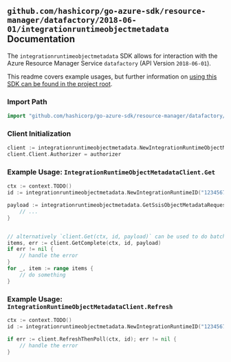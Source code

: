 
## `github.com/hashicorp/go-azure-sdk/resource-manager/datafactory/2018-06-01/integrationruntimeobjectmetadata` Documentation

The `integrationruntimeobjectmetadata` SDK allows for interaction with the Azure Resource Manager Service `datafactory` (API Version `2018-06-01`).

This readme covers example usages, but further information on [using this SDK can be found in the project root](https://github.com/hashicorp/go-azure-sdk/tree/main/docs).

### Import Path

```go
import "github.com/hashicorp/go-azure-sdk/resource-manager/datafactory/2018-06-01/integrationruntimeobjectmetadata"
```


### Client Initialization

```go
client := integrationruntimeobjectmetadata.NewIntegrationRuntimeObjectMetadataClientWithBaseURI("https://management.azure.com")
client.Client.Authorizer = authorizer
```


### Example Usage: `IntegrationRuntimeObjectMetadataClient.Get`

```go
ctx := context.TODO()
id := integrationruntimeobjectmetadata.NewIntegrationRuntimeID("12345678-1234-9876-4563-123456789012", "example-resource-group", "factoryValue", "integrationRuntimeValue")

payload := integrationruntimeobjectmetadata.GetSsisObjectMetadataRequest{
	// ...
}


// alternatively `client.Get(ctx, id, payload)` can be used to do batched pagination
items, err := client.GetComplete(ctx, id, payload)
if err != nil {
	// handle the error
}
for _, item := range items {
	// do something
}
```


### Example Usage: `IntegrationRuntimeObjectMetadataClient.Refresh`

```go
ctx := context.TODO()
id := integrationruntimeobjectmetadata.NewIntegrationRuntimeID("12345678-1234-9876-4563-123456789012", "example-resource-group", "factoryValue", "integrationRuntimeValue")

if err := client.RefreshThenPoll(ctx, id); err != nil {
	// handle the error
}
```
